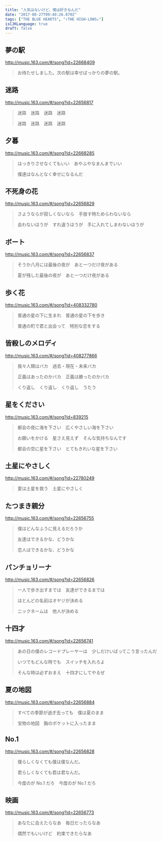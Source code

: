 ```yaml
---
title: "人気はないけど、僕は好きなんだ"
date: "2017-08-27T09:40:26.870Z"
tags: ["THE BLUE HEARTS", "↑THE HIGH-LOWS↓"]
isCJKLanguage: true
draft: false
---
```


## 夢の駅
http://music.163.com/#/song?id=22668409

> お待たせしました。次の駅は幸せばっかりの夢の駅。

## 迷路
http://music.163.com/#/song?id=22656817

> 迷路　迷路　迷路　迷路
>
> 迷路　迷路　迷路　迷路

## 夕暮
http://music.163.com/#/song?id=22668285

> はっきりさせなくてもいい　あやふやなまんまでいい
>
> 僕達はなんとなく幸せになるんだ

## 不死身の花
http://music.163.com/#/song?id=22656829

> さようならが寂しくないなら　手放す時ためらわないなら
>
> 会わないほうが　すれ違うほうが　手に入れてしまわないほうが

## ボート
http://music.163.com/#/song?id=22656837

> そうか八月には最後の夜が　あと一つだけ夜がある
>
> 夏が残した最後の夜が　あと一つだけ夜がある

## 歩く花
http://music.163.com/#/song?id=408332780

> 普通の星の下に生まれ　普通の星の下を歩き
>
> 普通の町で君と出会って　特別な恋をする

## 皆殺しのメロディ
http://music.163.com/#/song?id=408277866

> 我々人類はバカ　過去・現在・未来バカ
>
> 正義はあったのかバカ　正義は勝ったのかバカ
>
> くり返し　くり返し　くり返し　うたう

## 星をください
http://music.163.com/#/song?id=839215

> 都会の夜に海を下さい　広くやさしい海を下さい
>
> お願いをかける　星さえ見えず　そんな気持ちなんです
>
> 都会の空に星を下さい　とてもきれいな星を下さい

## 土星にやさしく
http://music.163.com/#/song?id=22780249

> 愛は土星を救う　土星にやさしく

## たつまき親分
http://music.163.com/#/song?id=22656755

> 僕はどんなふうに見えるだろうか
>
> 友達はできるかな、どうかな
>
> 恋人はできるかな、どうかな

## パンチョリーナ
http://music.163.com/#/song?id=22656826

> 一人で歩き出すまでは　友達ができるまでは
>
> ほとんどの名前はオヤジが決める
>
> ニックネームは　他人が決める

## 十四才
http://music.163.com/#/song?id=22656741

> あの日の僕のレコードプレーヤーは　少しだけいばってこう言ったんだ
>
> いつでもどんな時でも　スイッチを入れろよ
>
> そんな時は必ずおまえ　十四才にしてやるぜ

## 夏の地図
http://music.163.com/#/song?id=22656884

> すべての季節が過ぎ去っても　僕は夏のまま
>
> 宝物の地図　胸のポケットに入ったまま

## No.1
http://music.163.com/#/song?id=22656828

> 僕らしくなくても僕は僕なんだ。
>
> 君らしくなくても君は君なんだ。
>
> 今度のが No.1 だろ　今度のが No.1 だろ

## 映画
http://music.163.com/#/song?id=22656773

> あなたに会えたらなあ　毎日だったらなあ
>
> 偶然でもいいけど　約束できたらなあ
